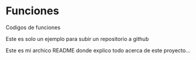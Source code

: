 # Funciones
Codigos de funciones

Este es solo un ejemplo para subir un repositorio a github

Este es mi archico README donde explico todo acerca de este proyecto...
